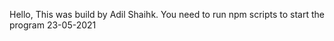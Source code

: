 Hello,
        This was build by Adil Shaihk.
        You need to run npm scripts to start the program
        23-05-2021